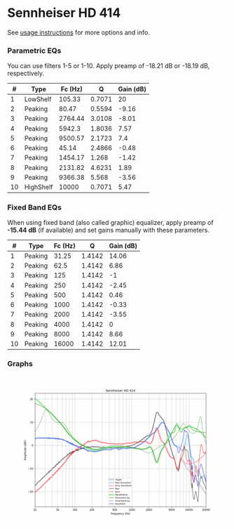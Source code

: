 # Sennheiser HD 414
See [usage instructions](https://github.com/jaakkopasanen/AutoEq#usage) for more options and info.

### Parametric EQs
You can use filters 1-5 or 1-10. Apply preamp of -18.21 dB or -18.19 dB, respectively.

|   # | Type      |   Fc (Hz) |      Q |   Gain (dB) |
|-----|-----------|-----------|--------|-------------|
|   1 | LowShelf  |    105.33 | 0.7071 |       20    |
|   2 | Peaking   |     80.47 | 0.5594 |       -9.16 |
|   3 | Peaking   |   2764.44 | 3.0108 |       -8.01 |
|   4 | Peaking   |   5942.3  | 1.8036 |        7.57 |
|   5 | Peaking   |   9500.57 | 2.1723 |        7.4  |
|   6 | Peaking   |     45.14 | 2.4866 |       -0.48 |
|   7 | Peaking   |   1454.17 | 1.268  |       -1.42 |
|   8 | Peaking   |   2131.82 | 4.6231 |        1.89 |
|   9 | Peaking   |   9366.38 | 5.568  |       -3.56 |
|  10 | HighShelf |  10000    | 0.7071 |        5.47 |

### Fixed Band EQs
When using fixed band (also called graphic) equalizer, apply preamp of **-15.44 dB** (if available) and set gains manually with these parameters.

|   # | Type    |   Fc (Hz) |      Q |   Gain (dB) |
|-----|---------|-----------|--------|-------------|
|   1 | Peaking |     31.25 | 1.4142 |       14.06 |
|   2 | Peaking |     62.5  | 1.4142 |        6.86 |
|   3 | Peaking |    125    | 1.4142 |       -1    |
|   4 | Peaking |    250    | 1.4142 |       -2.45 |
|   5 | Peaking |    500    | 1.4142 |        0.46 |
|   6 | Peaking |   1000    | 1.4142 |       -0.33 |
|   7 | Peaking |   2000    | 1.4142 |       -3.55 |
|   8 | Peaking |   4000    | 1.4142 |        0    |
|   9 | Peaking |   8000    | 1.4142 |        8.66 |
|  10 | Peaking |  16000    | 1.4142 |       12.01 |

### Graphs
![](./Sennheiser%20HD%20414.png)
